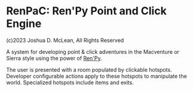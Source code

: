 # RenPaC: Ren'Py Point and Click Engine

(c)2023 Joshua D. McLean, All Rights Reserved

A system for developing point & click adventures in the Macventure or Sierra
style using the power of [Ren'Py](https://www.renpy.org/).

The user is presented with a room populated by clickable hotspots. Developer
configurable actions apply to these hotspots to manipulate the world.
Specialized hotspots include items and exits.